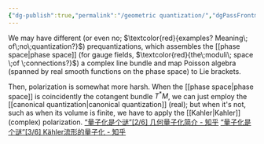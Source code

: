 ```yaml
---
{"dg-publish":true,"permalink":"/geometric quantization/","dgPassFrontmatter":true,"created":"2024-11-24T13:54:58.576+01:00","updated":"2024-11-30T17:53:01.985+01:00"}
---
```



We may have different (or even no; $\textcolor{red}{examples? Meaning\; of\;no\;quantization?}$) prequantizations, which assembles the [[phase space\|phase space]] (for gauge fields, $\textcolor{red}{the\;moduli\; space \;of \;connections?}$) a complex line bundle and map Poisson algebra (spanned by real smooth functions on the phase space) to Lie brackets.

Then, polarization is somewhat more harsh.
When the [[phase space\|phase space]] is coincidently the cotangent bundle $T^{*}M$, we can just employ the [[canonical quantization\|canonical quantization]] (real); but when it's not, such as when its volume is finite, we have to apply the [[Kahler\|Kahler]] (complex) polarization.
[“量子化是个谜”[2/6] 几何量子化简介 - 知乎](https://zhuanlan.zhihu.com/p/686291881)
[“量子化是个谜”[3/6] Kähler流形的量子化 - 知乎](https://zhuanlan.zhihu.com/p/709020145)